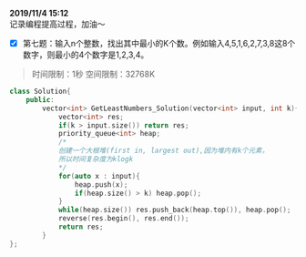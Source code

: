 **2019/11/4 15:12**  
记录编程提高过程，加油～
- [x] 第七题：输入n个整数，找出其中最小的K个数。例如输入4,5,1,6,2,7,3,8这8个数字，则最小的4个数字是1,2,3,4。
> 时间限制：1秒  空间限制：32768K
```cpp
class Solution{
    public:
        vector<int> GetLeastNumbers_Solution(vector<int> input, int k){
            vector<int> res;
            if(k > input.size()) return res;
            priority_queue<int> heap; 
            /*
            创建一个大根堆(first in, largest out),因为堆内有k个元素，
            所以时间复杂度为klogk
            */
            for(auto x : input){
                heap.push(x);
                if(heap.size() > k) heap.pop();
            }
            while(heap.size()) res.push_back(heap.top()), heap.pop();
            reverse(res.begin(), res.end());
            return res;
        }
};
```
